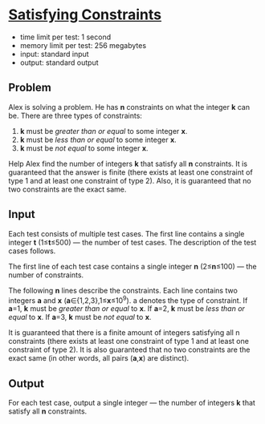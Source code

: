 # [Satisfying Constraints](https://codeforces.com/problemset/problem/1920/A)

- time limit per test: 1 second
- memory limit per test: 256 megabytes
- input: standard input
- output: standard output

## Problem

Alex is solving a problem. He has **n** constraints on what the integer **k** can be. There are three types of constraints:

1. **k** must be *greater than or equal* to some integer **x**.
1. **k** must be *less than or equal* to some integer **x**.
1. **k** must be *not equal* to some integer **x**.

Help Alex find the number of integers **k** that satisfy all **n** constraints. It is guaranteed that the answer is finite (there exists at least one constraint of type 1 and at least one constraint of type 2). Also, it is guaranteed that no two constraints are the exact same.

## Input

Each test consists of multiple test cases. The first line contains a single integer **t** (1≤**t**≤500) — the number of test cases. The description of the test cases follows.

The first line of each test case contains a single integer **n** (2≤**n**≤100) — the number of constraints.

The following **n** lines describe the constraints. Each line contains two integers **a** and **x** (**a**∈{1,2,3},1≤**x**≤10<sup>9</sup>). a denotes the type of constraint. If **a**=1, **k** must be *greater than or equal* to **x**. If **a**=2, **k** must be *less than or equal* to **x**. If **a**=3, **k** must be *not equal* to **x**.

It is guaranteed that there is a finite amount of integers satisfying all n constraints (there exists at least one constraint of type 1 and at least one constraint of type 2). It is also guaranteed that no two constraints are the exact same (in other words, all pairs (**a**,**x**) are distinct).

## Output

For each test case, output a single integer — the number of integers **k** that satisfy all **n** constraints.
